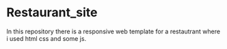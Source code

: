# Restaurant_site
In this repository there is a responsive  web template for a restautrant where i used html css and some js. 
